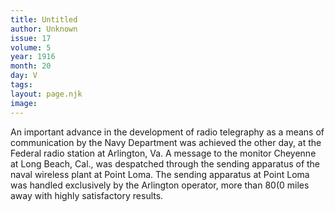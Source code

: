 ```yaml
---
title: Untitled
author: Unknown
issue: 17
volume: 5
year: 1916
month: 20
day: V
tags:
layout: page.njk
image:
---
```

An important advance in the development of radio telegraphy as a means of communication by the Navy Department was achieved the other day, at the Federal radio station at Arlington, Va. A message to the monitor Cheyenne at Long Beach, Cal., was despatched through the sending apparatus of the naval wireless plant at Point Loma. The sending apparatus at Point Loma was handled exclusively by the Arlington operator, more than 80(0 miles away with highly satisfactory results.    


